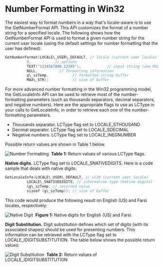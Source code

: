 

# Number Formatting in Win32

The easiest way to format numbers in a way that's locale-aware is to use the GetNumberFormat API. This API customizes the format of a number string for a specified locale. The following shows how the GetNumberFormat API is used to format a given number string for the current user locale (using the default settings for number formatting that the user has defined):

```C++
GetNumberFormat(LOCALE\_USER\_DEFAULT, // locale (current user locale)
          0,           // options
          TEXT("1234567890.12345"),            // input string (see MSDN for legal chars)
          NULL,          // formatting information
          g\_szTemp,           // formatted string buffer
          MAX\_STR);           // size of buffer
```

For more advanced number formatting in the Win32 programming model, the GetLocaleInfo API can be used to retrieve most of the number-formatting parameters (such as thousands separators, decimal separators, and negative numbers). Here are the appropriate flags to use as LCType in your calls to GetLocaleInfo, in order to retrieve each one of the number-formatting parameters.

-   Thousands separator. LCType flag set to LOCALE\_STHOUSAND
-   Decimal separator. LCType flag set to LOCALE\_SDECIMAL
-   Negative numbers. LCType flag set to LOCALE\_INEGNUMBER

Possible return values are shown in Table 1 below.

![Number Formatting](/media/hubs/globalization/IC109839.jpg "Number Formatting") 
**Table 1:** Return values of various LCType flags.

**Native digits.** LCType flag set to LOCALE\_SNATIVEDIGITS. Here is a code sample that deals with native digits:

```C++
GetLocaleInfo(LOCALE\_USER\_DEFAULT, // LCID (current user locale)
          LOCALE\_SNATIVEDIGITS, // information type (native digits)
          &g\_szTemp, // returned value
          sizeof (g\_szTemp)); // size of buffer
```

This code would produce the following result on English (US) and Farsi locales, respectively:

![Native Digit](/media/hubs/globalization/IC124322.jpg "Native Digit") 
**Figure 1:** Native digits for English (US) and Farsi.

**Digit Substitution.** Digit substitution defines which set of digits (with its associated shapes) should be used for presenting numbers. This information can be retrieved with the LCType flag set to LOCALE\_IDIGITSUBSTITUTION. The table below shows the possible return values:

![Digit Substitution](/media/hubs/globalization/IC35857.jpg "Digit Substitution") 
**Table 2:** Return values of LOCALE\_IDIGITSUBSTITUTION


